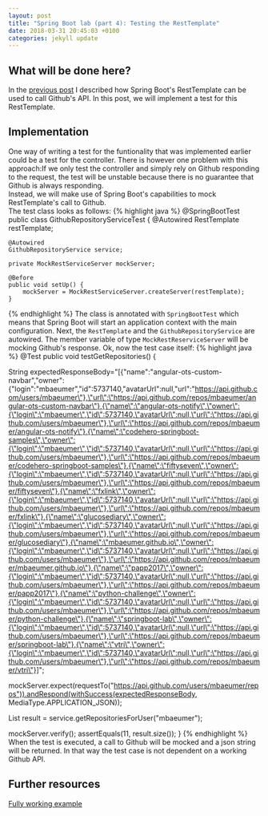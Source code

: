 ```yaml
---
layout: post
title: "Spring Boot lab (part 4): Testing the RestTemplate"
date: 2018-03-31 20:45:03 +0100
categories: jekyll update
---
```


## What will be done here?
In the [previous post](https://mbaeumer.github.io/jekyll/update/2018/02/19/springbootlab-rest-template.html) I described how Spring Boot's RestTemplate can be used to call Github's API. In this post, we will implement a test for this RestTemplate.

## Implementation
One way of writing a test for the funtionality that was implemented earlier could be a test for the controller. There is however one problem with this approach:If we only test the controller and simply rely on Github responding to the request, the test will be unstable because there is no guarantee that Github is always responding.<br/> 
Instead, we will make use of Spring Boot's capabilities to mock RestTemplate's call to Github.<br/>
The test class looks as follows:
{% highlight java %}
@SpringBootTest
public class GithubRepositoryServiceTest {
    @Autowired
    RestTemplate restTemplate;

    @Autowired
    GithubRepositoryService service;

    private MockRestServiceServer mockServer;

    @Before
    public void setUp() {
        mockServer = MockRestServiceServer.createServer(restTemplate);
    }
{% endhighlight %}
The class is annotated with `SpringBootTest` which means that Spring Boot will start an application context with the main configuration. Next, the `RestTemplate` and the `GithubRepositoryService` are autowired. The member variable of type `MockRestReserviceServer` will be mocking Github's response.
Ok, now the test case itself:
{% highlight java %}
@Test
public void testGetRepositories() {

  String expectedResponseBody="[{\"name\":\"angular-ots-custom-navbar\",\"owner\":{\"login\":\"mbaeumer\",\"id\":5737140,\"avatarUrl\":null,\"url\":\"https://api.github.com/users/mbaeumer\"},\"url\":\"https://api.github.com/repos/mbaeumer/angular-ots-custom-navbar\"},{\"name\":\"angular-ots-notify\",\"owner\":{\"login\":\"mbaeumer\",\"id\":5737140,\"avatarUrl\":null,\"url\":\"https://api.github.com/users/mbaeumer\"},\"url\":\"https://api.github.com/repos/mbaeumer/angular-ots-notify\"},{\"name\":\"codehero-springboot-samples\",\"owner\":{\"login\":\"mbaeumer\",\"id\":5737140,\"avatarUrl\":null,\"url\":\"https://api.github.com/users/mbaeumer\"},\"url\":\"https://api.github.com/repos/mbaeumer/codehero-springboot-samples\"},{\"name\":\"fiftyseven\",\"owner\":{\"login\":\"mbaeumer\",\"id\":5737140,\"avatarUrl\":null,\"url\":\"https://api.github.com/users/mbaeumer\"},\"url\":\"https://api.github.com/repos/mbaeumer/fiftyseven\"},{\"name\":\"fxlink\",\"owner\":{\"login\":\"mbaeumer\",\"id\":5737140,\"avatarUrl\":null,\"url\":\"https://api.github.com/users/mbaeumer\"},\"url\":\"https://api.github.com/repos/mbaeumer/fxlink\"},{\"name\":\"glucosediary\",\"owner\":{\"login\":\"mbaeumer\",\"id\":5737140,\"avatarUrl\":null,\"url\":\"https://api.github.com/users/mbaeumer\"},\"url\":\"https://api.github.com/repos/mbaeumer/glucosediary\"},{\"name\":\"mbaeumer.github.io\",\"owner\":{\"login\":\"mbaeumer\",\"id\":5737140,\"avatarUrl\":null,\"url\":\"https://api.github.com/users/mbaeumer\"},\"url\":\"https://api.github.com/repos/mbaeumer/mbaeumer.github.io\"},{\"name\":\"papp2017\",\"owner\":{\"login\":\"mbaeumer\",\"id\":5737140,\"avatarUrl\":null,\"url\":\"https://api.github.com/users/mbaeumer\"},\"url\":\"https://api.github.com/repos/mbaeumer/papp2017\"},{\"name\":\"python-challenge\",\"owner\":{\"login\":\"mbaeumer\",\"id\":5737140,\"avatarUrl\":null,\"url\":\"https://api.github.com/users/mbaeumer\"},\"url\":\"https://api.github.com/repos/mbaeumer/python-challenge\"},{\"name\":\"springboot-lab\",\"owner\":{\"login\":\"mbaeumer\",\"id\":5737140,\"avatarUrl\":null,\"url\":\"https://api.github.com/users/mbaeumer\"},\"url\":\"https://api.github.com/repos/mbaeumer/springboot-lab\"},{\"name\":\"vtri\",\"owner\":{\"login\":\"mbaeumer\",\"id\":5737140,\"avatarUrl\":null,\"url\":\"https://api.github.com/users/mbaeumer\"},\"url\":\"https://api.github.com/repos/mbaeumer/vtri\"}]";

  mockServer.expect(requestTo("https://api.github.com/users/mbaeumer/repos")).andRespond(withSuccess(expectedResponseBody, MediaType.APPLICATION_JSON));

  List<Repository> result = service.getRepositoriesForUser("mbaeumer");

  mockServer.verify();
  assertEquals(11, result.size());
}
{% endhighlight %}
When the test is executed, a call to Github will be mocked and a json string will be returned. In that way the test case is not dependent on a working Github API.

## Further resources
[Fully working example](https://github.com/mbaeumer/springboot-lab/tree/master/part4-test-resttemplate)
